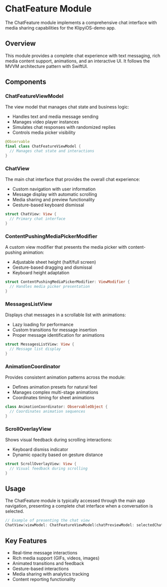 # ChatFeature Module

The ChatFeature module implements a comprehensive chat interface with media sharing capabilities for the KlipyiOS-demo app.

## Overview

This module provides a complete chat experience with text messaging, rich media content support, animations, and an interactive UI. It follows the MVVM architecture pattern with SwiftUI.

## Components

### ChatFeatureViewModel

The view model that manages chat state and business logic:
- Handles text and media message sending
- Manages video player instances
- Simulates chat responses with randomized replies
- Controls media picker visibility

```swift
@Observable
final class ChatFeatureViewModel {
  // Manages chat state and interactions
}
```

### ChatView

The main chat interface that provides the overall chat experience:
- Custom navigation with user information
- Message display with automatic scrolling
- Media sharing and preview functionality
- Gesture-based keyboard dismissal

```swift
struct ChatView: View {
  // Primary chat interface
}
```

### ContentPushingMediaPickerModifier

A custom view modifier that presents the media picker with content-pushing animation:
- Adjustable sheet height (half/full screen)
- Gesture-based dragging and dismissal
- Keyboard height adaptation

```swift
struct ContentPushingMediaPickerModifier: ViewModifier {
  // Handles media picker presentation
}
```

### MessagesListView

Displays chat messages in a scrollable list with animations:
- Lazy loading for performance
- Custom transitions for message insertion
- Proper message identification for animations

```swift
struct MessagesListView: View {
  // Message list display
}
```

### AnimationCoordinator

Provides consistent animation patterns across the module:
- Defines animation presets for natural feel
- Manages complex multi-stage animations
- Coordinates timing for sheet animations

```swift
class AnimationCoordinator: ObservableObject {
  // Coordinates animation sequences
}
```

### ScrollOverlayView

Shows visual feedback during scrolling interactions:
- Keyboard dismiss indicator
- Dynamic opacity based on gesture distance

```swift
struct ScrollOverlayView: View {
  // Visual feedback during scrolling
}
```

## Usage

The ChatFeature module is typically accessed through the main app navigation, presenting a complete chat interface when a conversation is selected.

```swift
// Example of presenting the chat view
ChatView(viewModel: ChatFeatureViewModel(chatPreviewModel: selectedChat))
```

## Key Features

- Real-time message interactions
- Rich media support (GIFs, videos, images)
- Animated transitions and feedback
- Gesture-based interactions
- Media sharing with analytics tracking
- Content reporting functionality